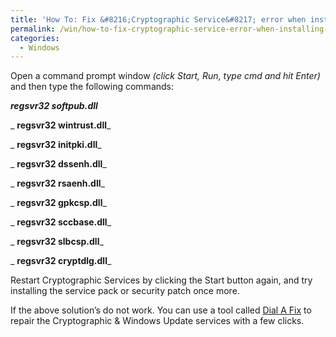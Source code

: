 ```yaml
---
title: 'How To: Fix &#8216;Cryptographic Service&#8217; error when installing Windows XP Updates'
permalink: /win/how-to-fix-cryptographic-service-error-when-installing-windows-xp-updates/
categories:
  - Windows
---
```

Open a command prompt window _(click Start, Run, type cmd and hit Enter)_ and then type the following commands:

_**regsvr32 softpub.dll**_
  
_ **regsvr32 wintrust.dll**_
  
_ **regsvr32 initpki.dll**_
  
_ **regsvr32 dssenh.dll**_
  
_ **regsvr32 rsaenh.dll**_
  
_ **regsvr32 gpkcsp.dll**_
  
_ **regsvr32 sccbase.dll**_
  
_ **regsvr32 slbcsp.dll**_
  
_ **regsvr32 cryptdlg.dll**_

Restart Cryptographic Services by clicking the Start button again, and try installing the service pack or security patch once more.

If the above solution&#8217;s do not work. You can use a tool called [Dial A Fix](http://wiki.lunarsoft.net/wiki/Dial-a-fix) to repair the Cryptographic & Windows Update services with a few clicks.
